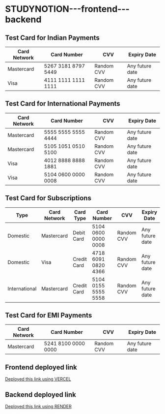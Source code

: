 # STUDYNOTION---frontend---backend
## Test Card for Indian Payments

| Card Network | Card Number          | CVV       | Expiry Date   |
|--------------|----------------------|-----------|---------------|
| Mastercard   | 5267 3181 8797 5449  | Random CVV| Any future date |
| Visa         | 4111 1111 1111 1111  | Random CVV| Any future date |

## Test Card for International Payments

| Card Network | Card Number          | CVV       | Expiry Date   |
|--------------|----------------------|-----------|---------------|
| Mastercard   | 5555 5555 5555 4444  | Random CVV| Any future date |
| Mastercard   | 5105 1051 0510 5100  | Random CVV| Any future date |
| Visa         | 4012 8888 8888 1881  | Random CVV| Any future date |
| Visa         | 5104 0600 0000 0008  | Random CVV| Any future date |

## Test Card for Subscriptions

| Type         | Card Network         | Card Type | Card Number          | CVV       | Expiry Date   |
|--------------|----------------------|-----------|----------------------|-----------|---------------|
| Domestic     | Mastercard           | Debit Card| 5104 0600 0000 0008  | Random CVV| Any future date |
| Domestic     | Visa                 | Credit Card| 4718 6091 0820 4366  | Random CVV| Any future date |
| International| Mastercard           | Credit Card| 5104 0155 5555 5558  | Random CVV| Any future date |

## Test Card for EMI Payments

| Card Network | Card Number          | CVV       | Expiry Date   |
|--------------|----------------------|-----------|---------------|
| Mastercard   | 5241 8100 0000 0000  | Random CVV| Any future date |


## Frontend deployed link
[Deployed this link using VERCEL](https://studynotion-frontend-tau.vercel.app)

## Backend deployed link
[Deployed this link using RENDER](https://studynotion-backend-vlc0.onrender.com)

